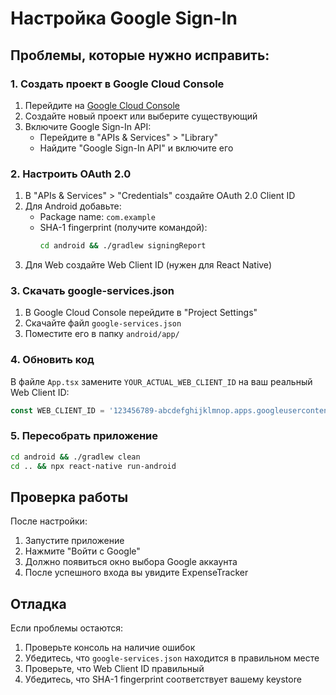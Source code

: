 # Настройка Google Sign-In

## Проблемы, которые нужно исправить:

### 1. Создать проект в Google Cloud Console

1. Перейдите на [Google Cloud Console](https://console.cloud.google.com/)
2. Создайте новый проект или выберите существующий
3. Включите Google Sign-In API:
   - Перейдите в "APIs & Services" > "Library"
   - Найдите "Google Sign-In API" и включите его

### 2. Настроить OAuth 2.0

1. В "APIs & Services" > "Credentials" создайте OAuth 2.0 Client ID
2. Для Android добавьте:
   - Package name: `com.example`
   - SHA-1 fingerprint (получите командой):
     ```bash
     cd android && ./gradlew signingReport
     ```
3. Для Web создайте Web Client ID (нужен для React Native)

### 3. Скачать google-services.json

1. В Google Cloud Console перейдите в "Project Settings"
2. Скачайте файл `google-services.json`
3. Поместите его в папку `android/app/`

### 4. Обновить код

В файле `App.tsx` замените `YOUR_ACTUAL_WEB_CLIENT_ID` на ваш реальный Web Client ID:

```typescript
const WEB_CLIENT_ID = '123456789-abcdefghijklmnop.apps.googleusercontent.com';
```

### 5. Пересобрать приложение

```bash
cd android && ./gradlew clean
cd .. && npx react-native run-android
```

## Проверка работы

После настройки:
1. Запустите приложение
2. Нажмите "Войти с Google"
3. Должно появиться окно выбора Google аккаунта
4. После успешного входа вы увидите ExpenseTracker

## Отладка

Если проблемы остаются:
1. Проверьте консоль на наличие ошибок
2. Убедитесь, что `google-services.json` находится в правильном месте
3. Проверьте, что Web Client ID правильный
4. Убедитесь, что SHA-1 fingerprint соответствует вашему keystore 